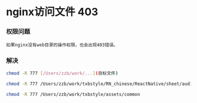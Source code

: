 # nginx访问文件 403

### 权限问题
    如果nginx没有web目录的操作权限，也会出现403错误。
### 解决
```sh
chmod -R 777 [/Users/zzb/work/...](目标文件)

chmod -R 777 /Users/zzb/work/txbstyle/RN_chinese/ReactNative/sheet/audio

chmod -R 777 /Users/zzb/work/txbstyle/assets/common

```